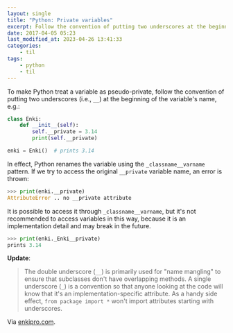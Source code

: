 ```yaml
---
layout: single
title: "Python: Private variables"
excerpt: Follow the convention of putting two underscores at the beginning of the variable's name
date: 2017-04-05 05:23
last_modified_at: 2023-04-26 13:41:33
categories:
    - til
tags:
    - python
    - til
---
```


To make Python treat a variable as pseudo-private, follow the convention of putting two
underscores (i.e., `__`) at the beginning of the variable's name, e.g.:

```python
class Enki:
    def __init__(self):
        self.__private = 3.14
        print(self.__private)

enki = Enki()  # prints 3.14
```

In effect, Python renames the variable using the `_classname__varname` pattern.
If we try to access the original `__private` variable name, an error is thrown:

```python
>>> print(enki.__private)
AttributeError .. no __private attribute
```

It is possible to access it through `_classname__varname`, but it's not recommended to
access variables in this way, because it is an implementation detail and may break in the
future.

```python
>>> print(enki._Enki__private)
prints 3.14
```

**Update**:

> The double underscore (`__`) is primarily used for "name mangling" to ensure that subclasses don't have overlapping methods.
> A single underscore (`_`) is a convention so that anyone looking at the code will know that it's an implementation-specific attribute.
> As a handy side effect, `from package import *` won't import attributes starting with underscores.

Via [enkipro.com](https://app.enkipro.com/#/insight/56cc7e3dc0159e0700cdcb5f).
